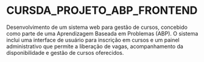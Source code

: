# CURSDA_PROJETO_ABP_FRONTEND
Desenvolvimento de um sistema web para gestão de cursos, concebido como parte de uma Aprendizagem Baseada em Problemas (ABP). O sistema inclui uma interface de usuário para inscrição em cursos e um painel administrativo que permite a liberação de vagas, acompanhamento da disponibilidade e gestão de cursos oferecidos.
